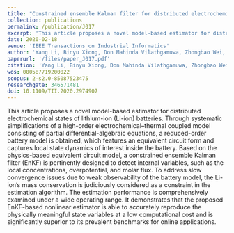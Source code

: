 ```yaml
---
title: "Constrained ensemble Kalman filter for distributed electrochemical state estimation of lithium-ion batteries"
collection: publications
permalink: /publication/J017
excerpt: 'This article proposes a novel model-based estimator for distributed electrochemical states of lithium-ion (Li-ion) batteries. Through systematic simplifications of a high-order electrochemical–thermal coupled model consisting of partial differential-algebraic equations, a reduced-order battery model is obtained, which features an equivalent circuit form and captures local state dynamics of interest inside the battery. Based on the physics-based equivalent circuit model, a constrained ensemble Kalman filter (EnKF) is pertinently designed to detect internal variables, such as the local concentrations, overpotential, and molar flux. To address slow convergence issues due to weak observability of the battery model, the Li-ion’s mass conservation is judiciously considered as a constraint in the estimation algorithm. The estimation performance is comprehensively examined under a wide operating range. It demonstrates that the proposed EnKF-based nonlinear estimator is able to accurately reproduce the physically meaningful state variables at a low computational cost and is significantly superior to its prevalent benchmarks for online applications.'
date: 2020-02-18
venue: 'IEEE Transactions on Industrial Informatics'
author: 'Yang Li, Binyu Xiong, Don Mahinda Vilathgamuwa, Zhongbao Wei, Changjun Xie, and Changfu Zou'
paperurl: '/files/paper_J017.pdf'
citation: 'Yang Li, Binyu Xiong, Don Mahinda Vilathgamuwa, Zhongbao Wei, Changjun Xie, and Changfu Zou, &quot;Constrained ensemble Kalman filter for distributed electrochemical state estimation of lithium-ion batteries,&quot; <i>IEEE Transactions on Industrial Informatics</i>, vol. 17, no. 1, pp. 240-250, Jan. 2021, doi: 10.1109/TII.2020.2974907.'
wos: 000587719200022
scopus: 2-s2.0-85087523475
researchgate: 346571481
doi: 10.1109/TII.2020.2974907
---
```


This article proposes a novel model-based estimator for distributed electrochemical states of lithium-ion (Li-ion) batteries. Through systematic simplifications of a high-order electrochemical–thermal coupled model consisting of partial differential-algebraic equations, a reduced-order battery model is obtained, which features an equivalent circuit form and captures local state dynamics of interest inside the battery. Based on the physics-based equivalent circuit model, a constrained ensemble Kalman filter (EnKF) is pertinently designed to detect internal variables, such as the local concentrations, overpotential, and molar flux. To address slow convergence issues due to weak observability of the battery model, the Li-ion’s mass conservation is judiciously considered as a constraint in the estimation algorithm. The estimation performance is comprehensively examined under a wide operating range. It demonstrates that the proposed EnKF-based nonlinear estimator is able to accurately reproduce the physically meaningful state variables at a low computational cost and is significantly superior to its prevalent benchmarks for online applications.